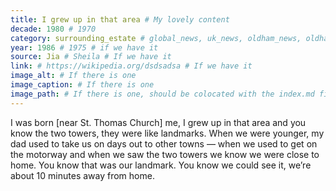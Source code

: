 ```yaml
---
title: I grew up in that area # My lovely content
decade: 1980 # 1970
category: surrounding_estate # global_news, uk_news, oldham_news, oldham_history, towers, surrounding_estate # Always exactly one category
year: 1986 # 1975 # if we have it
source: Jia # Sheila # If we have it
link: # https://wikipedia.org/dsdsadsa # If we have it
image_alt: # If there is one
image_caption: # If there is one
image_path: # If there is one, should be colocated with the index.md file in the folder
---
```


I was born [near St. Thomas Church] me, I grew up in that area and you know the two towers, they were like landmarks. When we were younger, my dad used to take us on days out to other towns — when we used to get on the motorway and when we saw the two towers we know we were close to home. You know that was our landmark. You know we could see it, we’re about 10 minutes away from home.
